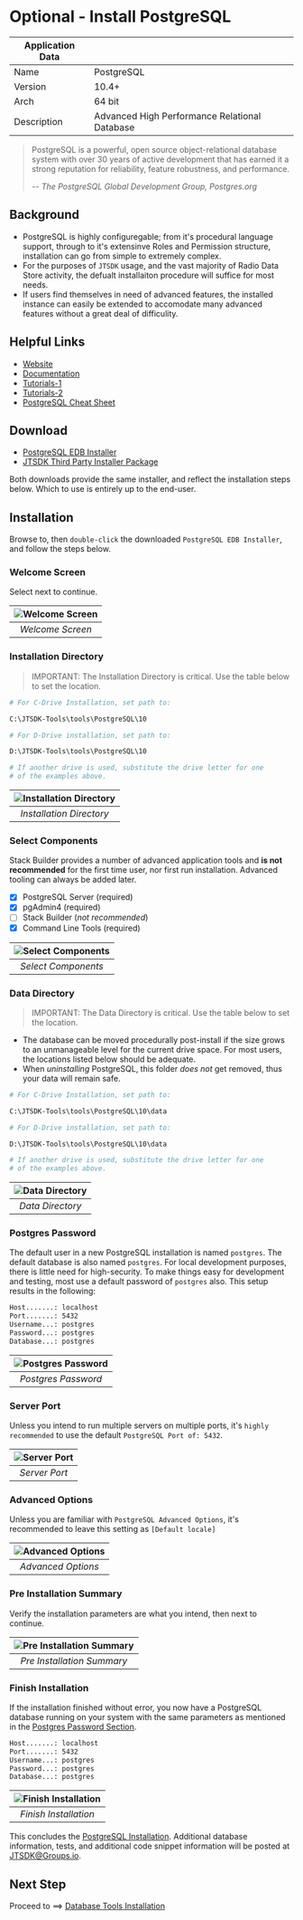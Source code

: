 # Optional - Install PostgreSQL

| Application Data ||
| ---| --- |
| Name        | PostgreSQL |
| Version     | 10.4+ |
| Arch        | 64 bit |
| Description | Advanced High Performance Relational Database |

> PostgreSQL is a powerful, open source object-relational database system with
> over 30 years of active development that has earned it a strong reputation for
> reliability, feature robustness, and performance.
>
> -- *The PostgreSQL Global Development Group, Postgres.org*

## Background

- PostgreSQL is highly configuregable; from it's procedural language support,
through to it's extensinve Roles and Permission structure, installation can go
from simple to extremely complex.
- For the purposes of `JTSDK` usage, and the vast majority of Radio Data Store
activity, the defualt installaiton procedure will suffice for most needs.
- If users find themselves in need of advanced features, the installed instance
can easily be extended to accomodate many advanced features without a great deal of difficulity.

## Helpful Links

- [Website](https://www.postgresql.org/)
- [Documentation](https://www.postgresql.org/docs/10/static/index.html)
- [Tutorials-1](http://www.postgresqltutorial.com/)
- [Tutorials-2](https://www.tutorialspoint.com/postgresql/)
- [PostgreSQL Cheat Sheet](http://www.postgresqltutorial.com/postgresql-cheat-sheet/)

## Download

- [PostgreSQL EDB Installer](https://www.enterprisedb.com/downloads/postgres-postgresql-downloads)
- [JTSDK Third Party Installer Package](https://sourceforge.net/projects/jtsdk/files/win32/3.0.0/release/)

Both downloads provide the same installer, and reflect the installation
steps below. Which to use is entirely up to the end-user.

## Installation

Browse to, then `double-click` the downloaded `PostgreSQL EDB Installer`, and follow the steps below.

### Welcome Screen

Select next to continue.

| ![Welcome Screen](images/postgres/postgres.1.PNG?raw=true) |
|:--:|
| *Welcome Screen* |

### Installation Directory

>IMPORTANT: The Installation Directory is critical. Use the table below to set
the location.

```bash
# For C-Drive Installation, set path to:

C:\JTSDK-Tools\tools\PostgreSQL\10

# For D-Drive installation, set path to:

D:\JTSDK-Tools\tools\PostgreSQL\10

# If another drive is used, substitute the drive letter for one
# of the examples above.
```

| ![Installation Directory](images/postgres/postgres.2.PNG?raw=true) |
|:--:|
| *Installation Directory* |

### Select Components

Stack Builder provides a number of advanced application tools and **is not
recommended** for the first time user, nor first run installation. Advanced
tooling can always be added later.

- [X] PostgreSQL Server (required)
- [X] pgAdmin4 (required)
- [ ] Stack Builder (*not recommended*)
- [X] Command Line Tools (required)

| ![Select Components](images/postgres/postgres.3.PNG?raw=true) |
|:--:|
| *Select Components* |

### Data Directory

>IMPORTANT: The Data Directory is critical. Use the table below to set the location.

- The database can be moved procedurally post-install if the size grows to an unmanageable level for the current drive space. For most users, the locations listed below should be adequate.
- When *uninstalling* PostgreSQL, this folder *does not* get removed, thus your data will remain safe.

```bash
# For C-Drive Installation, set path to:

C:\JTSDK-Tools\tools\PostgreSQL\10\data

# For D-Drive installation, set path to:

D:\JTSDK-Tools\tools\PostgreSQL\10\data

# If another drive is used, substitute the drive letter for one
# of the examples above.
```

| ![Data Directory](images/postgres/postgres.4.PNG?raw=true) |
|:--:|
| *Data Directory* |

### Postgres Password

The default user in a new PostgreSQL installation is named `postgres`. The
default database is also named `postgres`. For local development purposes,
there is little need for high-security. To make things easy for development and
testing, most use a default password of `postgres` also. This setup results in
the following:

```bash
Host.......: localhost
Port.......: 5432
Username...: postgres
Password...: postgres
Database...: postgres
```

| ![Postgres Password](images/postgres/postgres.5.PNG?raw=true) | 
|:--:|
| *Postgres Password* |

### Server Port

Unless you intend to run multiple servers on multiple ports, it's
`highly recommended` to use the default `PostgreSQL Port of: 5432`.

| ![Server Port](images/postgres/postgres.6.PNG?raw=true) |
|:--:|
| *Server Port* |

### Advanced Options

Unless you are familiar with `PostgreSQL Advanced Options`, it's recommended
to leave this setting as `[Default locale]`

| ![Advanced Options](images/postgres/postgres.7.PNG?raw=true) |
|:--:|
| *Advanced Options* |

### Pre Installation Summary

Verify the installation parameters are what you intend, then next to continue.

| ![Pre Installation Summary](images/postgres/postgres.8.PNG?raw=true) |
|:--:|
| *Pre Installation Summary* |

### Finish Installation

If the installation finished without error, you now have a PostgreSQL database
running on your system with the same parameters as mentioned in the
[Postgres Password Section](#postgres-password).

```bash
Host.......: localhost
Port.......: 5432
Username...: postgres
Password...: postgres
Database...: postgres
```

| ![Finish Installation](images/postgres/postgres.9.PNG?raw=true) |
|:--:|
| *Finish Installation* |

This concludes the [PostgreSQL Installation](Install-PostgreSQL.md). Additional
database information, tests, and additional code snippet information will be
posted at <JTSDK@Groups.io>.

## Next Step

Proceed to ==> [Database Tools Installation](Install-DB-Tools.md)
